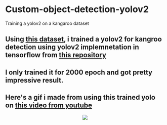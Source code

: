 # Custom-object-detection-yolov2
Training a yolov2 on a kangaroo dataset

## Using [this dataset](https://github.com/experiencor/kangaroo), i trained a yolov2 for kangroo detection using yolov2 implemnetation in tensorflow from [this repository](https://github.com/thtrieu/darkflow)

## I only trained it for 2000 epoch and got pretty impressive result.
## Here's a gif i made from using this trained yolo on [this video from youtube](https://www.youtube.com/watch?v=8BbZTCdB2X4)

<p align="center"> <img src="result.gif"/> </p>



